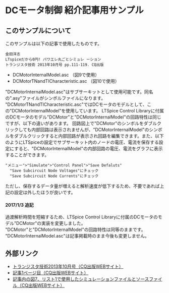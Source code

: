 # DCモータ制御 紹介記事用サンプル

## このサンプルについて
このサンプルは以下の記事で使用したものです。

```
金田洋志
LTspiceだから0円! パワエレ丸ごとシミュレ ーション
トランジスタ技術 2013年10月号 pp.111-119. CQ出版
```

- DCMotorInternalModel.asc （図9で使用）
- DCMotorTNandTICharacteristic.asc （図10で使用）

"DCMotorInternalModel.asc"はサブサーキットとして使用可能です。同名の".asy"ファイルがシンボルファイルになります。
"DCMotorTNandTICharacteristic.asc"ではDCモータのモデルとして、この"DCMotorInternalModel"を使用しています。
LTSpice Control Libraryに付属のDCモータのモデル"DCMotor"と"DCMotorInternalModel"の回路特性は同じですが、以下の違いがあります。
回路図上で"DCMotor"のシンボルをダブルクリックしても内部回路は表示されませんが、"DCMotorInternalModel"のシンボルをダブルクリックすると内部回路が表示され回路を編集できます。また、以下のようにLTSpiceの設定でサブサーキット内のノードの電圧、電流を保存する設定にすると、"DCMotorInternalModel"の内部回路の電圧、電流をグラフに表示することができます。
```
"メニュー">"Simulate">"Control Panel">"Save Defaluts"
  "Save Subcircuit Node Voltages"にチェック
  "Save Subcircuit Node Currents"にチェック
```
ただし、保存するデータ量が増えると解析速度が低下するため、不要であれば上記の設定は外したほうが良いです。

#### 2017/1/3 追記
過渡解析時間を短縮するため、LTSpice Control Libraryに付属のDCモータのモデル"DCMotor"の実装を変更しました。
"DCMotor"と"DCMotorInternalModel"の回路特性は同等のままです。
"DCMotorInternalModel.asc"は記事掲載時のまま今後も変更しません。

## 外部リンク
- [トランジスタ技術2013年10月号（CQ出版WEBサイト）](http://toragi.cqpub.co.jp/tabid/687/Default.aspx)
- [記事1ページ目（CQ出版WEBサイト）](http://toragi.cqpub.co.jp/Portals/0/backnumber/2013/10/p111.pdf)
- [記事内の図7、リスト1で使用したシミュレーションファイルとソースファイル（CQ出版WEBサイト）](http://toragi.cqpub.co.jp/Portals/0/download/2013/TR1310L.zip)
